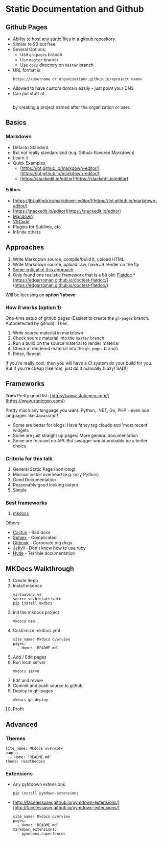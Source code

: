 # Static Documentation and Github


## Github Pages

 * Ability to host any static files in a github repository. 
 * Similar to S3 but free
 * Several Options:
   * Use `gh-pages` branch 
   * Use `master` branch 
   * Use `docs` directory on `master` branch
* URL format is: 
  ```
  https://<username or organization>.github.io/<project name>
  ```
* Allowed to have custom domain easily - just point your DNS
* Can put stuff at 
  ```https://<username or organization>.github.io/
  ```
  by creating a project named after the organization or user.
  
## Basics

### Markdown
 * Defacto Standard
 * But not really standardized (e.g. Github-flavored Markdown)
 * Learn it
 * Quick Examples
   * [https://jbt.github.io/markdown-editor/](https://jbt.github.io/markdown-editor/)
   * [https://stackedit.io/editor](https://stackedit.io/editor)

#### Editors
 * [https://jbt.github.io/markdown-editor/](https://jbt.github.io/markdown-editor/)
 * [https://stackedit.io/editor](https://stackedit.io/editor)
 * [Macdown](https://macdown.uranusjr.com/)
 * [VSCode](https://code.visualstudio.com/)
 * Plugins for Sublime, etc
 * Infinite others

## Approaches

 1. Write Markdown source, compile/build it, upload HTML
 2. Write Markdown source, upload raw, have JS render on the fly
   1. [Some critical of this approach](http://stackoverflow.com/questions/22793883/parse-markdown-on-the-fly)
   2. Only found one realistic framework that is a bit old: [Flatdoc](http://ricostacruz.com/flatdoc/#flatdoc)
     * [https://edgarroman.github.io/doctest-flatdoc/](https://edgarroman.github.io/doctest-flatdoc/)

Will be focusing on **option 1 above**

### How it works (option 1)

One-time setup of github pages (Easiest to create the `gh-pages` branch.  Autodetected by github).  Then:

 1. Write source material in markdown
 2. Check source material into the `master` branch
 3. Run a build on the source material to render material
 4. Check in rendered material into the `gh-pages` branch
 5. Rinse, Repeat

If you're really cool, then you will have a CI system do your build for you.  But if you're cheap (like me), just do it manually (Lazy!  SAD!)

## Frameworks

**Tons** Pretty good list: [https://www.staticgen.com/](https://www.staticgen.com/)

Pretty much any language you want: Python, .NET, Go, PHP - even non languages like Javascript!

 * Some are better for blogs: Have fancy tag clouds and 'most recent' widgets
 * Some are just straight up pages: More general documentation
 * Some are focused on API: But swagger would probably be a better choice

### Criteria for this talk

 1. General Static Page (non-blog)
 2. Minimal install overhead (e.g. only Python)
 5. Good Documentation
 3. Reasonably good looking output
 4. Simple

### Best frameworks

 1. [mkdocs](http://www.mkdocs.org/)

Others:

 * [Cactus](https://github.com/eudicots/Cactus) - Bad docs
 * [Sphinx](http://www.sphinx-doc.org/en/stable/index.html) - Complicated
 * [Gitbook](https://www.gitbook.com/) - Corporate pig dogs
 * [Jekyll](https://jekyllrb.com/) - Don't know how to use ruby
 * [Hyde](http://hyde.github.io) - Terrible documentation
 
## MKDocs Walkthrough

1. Create Repo
2. Install mkdocs
	```
	virtualenv ve
	source ve/bin/activate
	pip install mkdocs
	```
3. Init the mkdocs project
	```
	mkdocs new .
	```
4. Customize mkdocs.yml
   ```
   site_name: Mkdocs overview
   pages:
     - Home: 'README.md'
   ```
5. Add / Edit pages
6. Run local server
   ```
   mkdocs serve
   ```
7. Edit and revise
8. Commit and push source to github
9. Deploy to gh-pages
   ```
   mkdocs gh-deploy
   ```
10. Profit


## Advanced

### Themes

   ```
   site_name: Mkdocs overview
   pages:
     - Home: 'README.md'
   theme: readthedocs
   ```

### Extensions

* Any pyMdown extensions
  ```
  pip install pymdown-extensions
  ```
  
* [http://facelessuser.github.io/pymdown-extensions/](http://facelessuser.github.io/pymdown-extensions/)

   ```
   site_name: Mkdocs overview
   pages:
     - Home: 'README.md'
   markdown_extensions:
     - pymdownx.superfences
   ```























